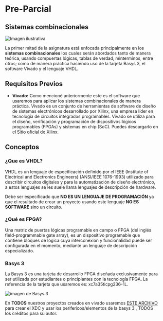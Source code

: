 # Pre-Parcial 

## Sistemas combinacionales

![Imagen ilustrativa](https://aprende.com/wp-content/uploads/2020/11/diagrama-logico.png)


La primer mitad de la asignatura está enfocada principalmente en los **sistemas combinacionales** los cuales serán abordados tanto de manera teórica, usando compuertas lógicas, tablas de verdad, minterminos, entre otros; como de manera práctica haciendo uso de la tarjeta Basys 3, el software Vivado y el lenguaje VHDL. 

## Requisitos Previos

- **Vivado:** Como mencioné anteriormente este es el software que usaremos para aplicar los sistemas combinacionales de manera práctica. Vivado es un conjunto de herramientas de software de diseño de sistemas electrónicos desarrollado por Xilinx, una empresa líder en tecnología de circuitos integrados programables. Vivado se utiliza para el diseño, verificación y programación de dispositivos lógicos programables (FPGAs) y sistemas en chip (SoC). Puedes descargarlo en el [Sitio oficial de Xilinx](https://www.xilinx.com/support/download.html).


## Conceptos 

### ¿Que es VHDL?

VHDL es un lenguaje de especificación definido por el IEEE (Institute of Electrical and Electronics Engineers) (ANSI/IEEE 1076-1993) utilizado para describir circuitos digitales y para la automatización de diseño electrónico, a estos lenguajes se les suele llama lenguajes de descripción de hardware. 

Debe ser especificado que **NO ES UN LENGUAJE DE PROGRAMACIÓN** ya que el resultado de crear un proyecto usando este lenguaje **NO ES SOFTWARE** sino un circuito. 

### ¿Qué es FPGA?

Una matriz de puertas lógicas programable en campo​ o FPGA (del inglés field-programmable gate array), es un dispositivo programable que contiene bloques de lógica cuya interconexión y funcionalidad puede ser configurada en el momento, mediante un lenguaje de descripción especializado.

### Basys 3 

La Basys 3 es una tarjeta de desarrollo FPGA diseñada exclusivamente para ser utilizada por estudiantes o principiantes con la tecnología FPGA. La referencia de la tarjeta que usaremos es: xc7a35ticpg236-1L.

![imagen de Basys 3](https://i0.wp.com/suconel.com/wp-content/uploads/Basys3.jpg?fit=1000%2C755&ssl=1)

En **TODOS** nuestros proyectos creados en vivado usaremos [ESTE ARCHIVO](https://github.com/Digilent/Basys3/blob/master/Projects/XADC_Demo/src/constraints/Basys3_Master.xdc) para crear el XDC y usar los perifericos/elementos de la basys 3 , TODOS los créditos para su autor.


